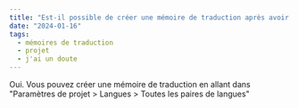 ```yaml
---
title: "Est-il possible de créer une mémoire de traduction après avoir terminé de configurer une traduction ou un projet sans avoir à recommencer ?"
date: "2024-01-16"
tags:
  - mémoires de traduction
  - projet
  - j'ai un doute
---
```


Oui. Vous pouvez créer une mémoire de traduction en allant dans "Paramètres de projet > Langues > Toutes les paires de langues"

